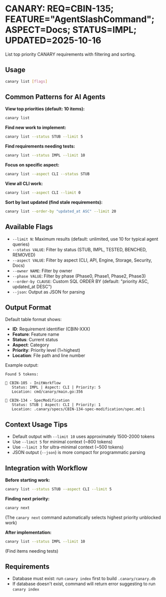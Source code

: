 # CANARY: REQ=CBIN-135; FEATURE="AgentSlashCommand"; ASPECT=Docs; STATUS=IMPL; UPDATED=2025-10-16

List top priority CANARY requirements with filtering and sorting.

## Usage

```bash
canary list [flags]
```

## Common Patterns for AI Agents

**View top priorities (default: 10 items):**
```bash
canary list
```

**Find new work to implement:**
```bash
canary list --status STUB --limit 5
```

**Find requirements needing tests:**
```bash
canary list --status IMPL --limit 10
```

**Focus on specific aspect:**
```bash
canary list --aspect CLI --status STUB
```

**View all CLI work:**
```bash
canary list --aspect CLI --limit 0
```

**Sort by last updated (find stale requirements):**
```bash
canary list --order-by "updated_at ASC" --limit 20
```

## Available Flags

- `--limit N`: Maximum results (default: unlimited, use 10 for typical agent queries)
- `--status VALUE`: Filter by status (STUB, IMPL, TESTED, BENCHED, REMOVED)
- `--aspect VALUE`: Filter by aspect (CLI, API, Engine, Storage, Security, Docs)
- `--owner NAME`: Filter by owner
- `--phase VALUE`: Filter by phase (Phase0, Phase1, Phase2, Phase3)
- `--order-by CLAUSE`: Custom SQL ORDER BY (default: "priority ASC, updated_at DESC")
- `--json`: Output as JSON for parsing

## Output Format

Default table format shows:
- **ID**: Requirement identifier (CBIN-XXX)
- **Feature**: Feature name
- **Status**: Current status
- **Aspect**: Category
- **Priority**: Priority level (1=highest)
- **Location**: File path and line number

Example output:
```
Found 5 tokens:

📌 CBIN-105 - InitWorkflow
   Status: IMPL | Aspect: CLI | Priority: 5
   Location: cmd/canary/main.go:356

📌 CBIN-134 - SpecModification
   Status: STUB | Aspect: CLI | Priority: 1
   Location: .canary/specs/CBIN-134-spec-modification/spec.md:1
```

## Context Usage Tips

- Default output with `--limit 10` uses approximately 1500-2000 tokens
- Use `--limit 5` for minimal context (~800 tokens)
- Use `--limit 3` for ultra-minimal context (~500 tokens)
- JSON output (`--json`) is more compact for programmatic parsing

## Integration with Workflow

**Before starting work:**
```bash
canary list --status STUB --aspect CLI --limit 5
```

**Finding next priority:**
```bash
canary next
```
(The `canary next` command automatically selects highest priority unblocked work)

**After implementation:**
```bash
canary list --status IMPL --limit 10
```
(Find items needing tests)

## Requirements

- Database must exist: run `canary index` first to build `.canary/canary.db`
- If database doesn't exist, command will return error suggesting to run `canary index`
